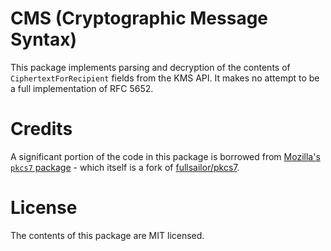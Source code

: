 # CMS (Cryptographic Message Syntax)

This package implements parsing and decryption of the contents of `CiphertextForRecipient` fields
from the KMS API. It makes no attempt to be a full implementation of RFC 5652.

# Credits

A significant portion of the code in this package is borrowed from [Mozilla's `pkcs7` package](https://github.com/mozilla-services/pkcs7) - which itself is a fork of [fullsailor/pkcs7](https://github.com/fullsailor/pkcs7).

# License

The contents of this package are MIT licensed.